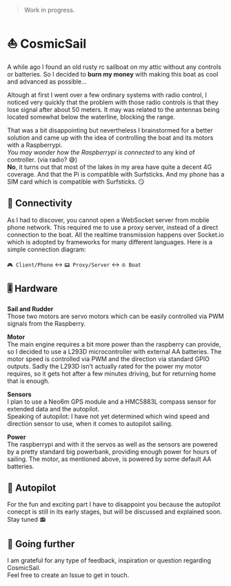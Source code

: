 > Work in progress.

# ⛵️ CosmicSail

A while ago I found an old rusty rc sailboat on my attic without any controls or batteries.
So I decided to **burn my money** with making this boat as cool and advanced as possible...

Altough at first I went over a few ordinary systems with radio control,
I noticed very quickly that the problem with those radio controls is that they lose signal after about 50 meters.
It may was related to the antennas being located somewhat below the waterline, blocking the range.

That was a bit disappointing but nevertheless I brainstormed for a better solution and
came up with the idea of controlling the boat and its motors with a Raspberrypi.<br>
*You may wonder how the Raspberrypi is connected* to any kind of controller. (via radio? 😅)<br>
**No**, it turns out that most of the lakes in my area have quite a decent 4G coverage.
And that the Pi is compatible with Surfsticks. And my phone has a SIM card which is compatible with Surfsticks. 😏

## 📡 Connectivity

As I had to discover, you cannot open a WebSocket server from mobile phone network. This required me to use a proxy server,
instead of a direct connection to the boat.
All the realtime transmission happens over Socket.io which is adopted by frameworks for many different languages.
Here is a simple connection diagram:

`🎮 Client/Phone` ↔️ `📟 Proxy/Server` ↔️ `⛵️ Boat`

## 🎚 Hardware

**Sail and Rudder**<br>
Those two motors are servo motors which can be easily controlled via PWM signals from the Raspberry.

**Motor**<br>
The main engine requires a bit more power than the raspberry can provide,
so I decided to use a L293D microcontroller with external AA batteries.
The motor speed is controlled via PWM and the direction via standard GPIO outputs.
Sadly the L293D isn't actually rated for the power my motor requires, so it gets hot after a few minutes driving,
but for returning home that is enough.

**Sensors**<br>
I plan to use a Neo6m GPS module and a HMC5883L compass sensor for extended data and the autopilot.<br>
Speaking of autopilot: I have not yet determined which wind speed and direction sensor to use,
when it comes to autopilot sailing.

**Power**<br>
The raspberrypi and with it the servos as well as the sensors are powered by a pretty standard big powerbank,
providing enough power for hours of sailing. The motor, as mentioned above, is powered by some default AA batteries.

## 🤖 Autopilot

For the fun and exciting part I have to disappoint you because the autopilot conecpt is still in its early stages,
but will be discussed and explained soon. Stay tuned 📻

## 🚧 Going further

I am grateful for any type of feedback, inspiration or question regarding CosmicSail.<br>
Feel free to create an Issue to get in touch.

